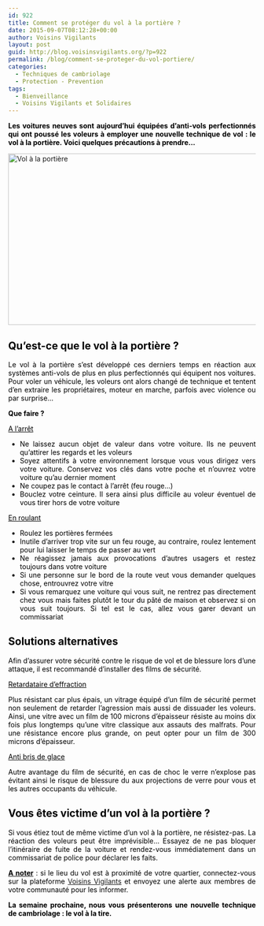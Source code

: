 ```yaml
---
id: 922
title: Comment se protéger du vol à la portière ?
date: 2015-09-07T08:12:28+00:00
author: Voisins Vigilants
layout: post
guid: http://blog.voisinsvigilants.org/?p=922
permalink: /blog/comment-se-proteger-du-vol-portiere/
categories:
  - Techniques de cambriolage
  - Protection - Prevention
tags:
  - Bienveillance
  - Voisins Vigilants et Solidaires
---
```

<p style="text-align: justify;">
  <span style="color: #000000;"><strong>Les voitures neuves sont aujourd’hui équipées d’anti-vols perfectionnés qui ont poussé les voleurs à employer une nouvelle technique de vol : le vol à la portière. Voici quelques précautions à prendre… </strong></span>
</p>

<p style="text-align: justify;">
  <a href="./../../images/2015/08/Vol-à-la-portière1.jpg"><img class="aligncenter  wp-image-923" src="./../../images/2015/08/Vol-à-la-portière1.jpg" alt="Vol à la portière" width="685" height="348" /></a>
</p>

<h2 style="text-align: justify;">
  <span style="color: #000000;"><strong>Qu’est-ce que le vol à la portière ?</strong></span>
</h2>

<p style="text-align: justify;">
  <span style="color: #000000;">Le vol à la portière s’est développé ces derniers temps en réaction aux systèmes anti-vols de plus en plus perfectionnés qui équipent nos voitures. Pour voler un véhicule, les voleurs ont alors changé de technique et tentent d’en extraire les propriétaires, moteur en marche, parfois avec violence ou par surprise…</span>
</p>

<p style="text-align: justify;">
  <span style="color: #000000;"><strong>Que faire ?</strong></span>
</p>

<p style="text-align: justify;">
  <span style="text-decoration: underline;"><span style="color: #000000; text-decoration: underline;">A l’arrêt</span></span>
</p>

<ul style="text-align: justify;">
  <li>
    <span style="color: #000000;">Ne laissez aucun objet de valeur dans votre voiture. Ils ne peuvent qu&rsquo;attirer les regards et les voleurs</span>
  </li>
  <li>
    <span style="color: #000000;">Soyez attentifs à votre environnement lorsque vous vous dirigez vers votre voiture. Conservez vos clés dans votre poche et n&rsquo;ouvrez votre voiture qu&rsquo;au dernier moment</span>
  </li>
  <li>
    <span style="color: #000000;">Ne coupez pas le contact à l&rsquo;arrêt (feu rouge&#8230;)</span>
  </li>
  <li>
    <span style="color: #000000;">Bouclez votre ceinture. Il sera ainsi plus difficile au voleur éventuel de vous tirer hors de votre voiture</span>
  </li>
</ul>

<p style="text-align: justify;">
  <span style="text-decoration: underline;"><span style="color: #000000; text-decoration: underline;">En roulant</span></span>
</p>

<ul style="text-align: justify;">
  <li>
    <span style="color: #000000;">Roulez les portières fermées</span>
  </li>
  <li>
    <span style="color: #000000;">Inutile d&rsquo;arriver trop vite sur un feu rouge, au contraire, roulez lentement pour lui laisser le temps de passer au vert</span>
  </li>
  <li>
    <span style="color: #000000;">Ne réagissez jamais aux provocations d&rsquo;autres usagers et restez toujours dans votre voiture</span>
  </li>
  <li>
    <span style="color: #000000;">Si une personne sur le bord de la route veut vous demander quelques chose, entrouvrez votre vitre</span>
  </li>
  <li>
    <span style="color: #000000;">Si vous remarquez une voiture qui vous suit, ne rentrez pas directement chez vous mais faites plutôt le tour du pâté de maison et observez si on vous suit toujours. Si tel est le cas, allez vous garer devant un commissariat</span>
  </li>
</ul>

<h2 style="text-align: justify;">
  <span style="color: #000000;"><strong>Solutions alternatives</strong></span>
</h2>

<p style="text-align: justify;">
  <span style="color: #000000;">Afin d’assurer votre sécurité contre le risque de vol et de blessure lors d’une attaque, il est recommandé d’installer des films de sécurité.</span>
</p>

<p style="text-align: justify;">
  <span style="text-decoration: underline;"><span style="color: #000000; text-decoration: underline;">Retardataire d’effraction</span></span>
</p>

<p style="text-align: justify;">
  <span style="color: #000000;">Plus résistant car plus épais, un vitrage équipé d’un film de sécurité permet non seulement de retarder l’agression mais aussi de dissuader les voleurs. Ainsi, une vitre avec un film de 100 microns d’épaisseur résiste au moins dix fois plus longtemps qu’une vitre classique aux assauts des malfrats. Pour une résistance encore plus grande, on peut opter pour un film de 300 microns d’épaisseur.</span>
</p>

<p style="text-align: justify;">
  <span style="text-decoration: underline;"><span style="color: #000000; text-decoration: underline;">Anti bris de glace</span></span>
</p>

<p style="text-align: justify;">
  <span style="color: #000000;">Autre avantage du film de sécurité, en cas de choc le verre n’explose pas évitant ainsi le risque de blessure du aux projections de verre pour vous et les autres occupants du véhicule.</span>
</p>

<h2 style="text-align: justify;">
  <span style="color: #000000;"><strong>Vous êtes victime d’un vol à la portière ?</strong></span>
</h2>

<p style="text-align: justify;">
  <span style="color: #000000;">Si vous étiez tout de même victime d’un vol à la portière, ne résistez-pas. La réaction des voleurs peut être imprévisible… Essayez de ne pas bloquer l’itinéraire de fuite de la voiture et rendez-vous immédiatement dans un commissariat de police pour déclarer les faits.</span>
</p>

<p style="text-align: justify;">
  <span style="color: #000000;"><span style="text-decoration: underline;"><strong>A noter</strong></span> : si le lieu du vol est à proximité de votre quartier, connectez-vous sur la plateforme <a href="http://www.voisinsvigilants.org">Voisins Vigilants</a> et envoyez une alerte aux membres de votre communauté pour les informer.</span>
</p>

<p style="text-align: justify;">
  <span style="color: #000000;"><strong>La semaine prochaine, nous vous présenterons une nouvelle technique de cambriolage : le vol à la tire. </strong></span>
</p>
